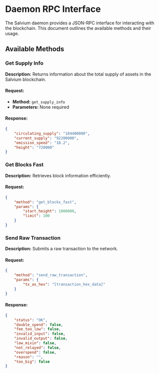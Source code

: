 # Daemon RPC Interface

The Salvium daemon provides a JSON-RPC interface for interacting with the blockchain. This document outlines the available methods and their usage.

## Available Methods

### Get Supply Info
**Description:** Returns information about the total supply of assets in the Salvium blockchain.

#### Request:
- **Method:** `get_supply_info`
- **Parameters:** None required

#### Response:
```json
{
    "circulating_supply": "184400000",
    "current_supply": "92200000",
    "emission_speed": "18.2",
    "height": "720000"
}
```

### Get Blocks Fast
**Description:** Retrieves block information efficiently.

#### Request:
```json
{
    "method": "get_blocks_fast",
    "params": {
        "start_height": 1000000,
        "limit": 100
    }
}
```

### Send Raw Transaction
**Description:** Submits a raw transaction to the network.

#### Request:
```json
{
    "method": "send_raw_transaction",
    "params": {
        "tx_as_hex": "[transaction_hex_data]"
    }
}
```

#### Response:
```json
{
    "status": "OK",
    "double_spend": false,
    "fee_too_low": false,
    "invalid_input": false,
    "invalid_output": false,
    "low_mixin": false,
    "not_relayed": false,
    "overspend": false,
    "reason": "",
    "too_big": false
}
